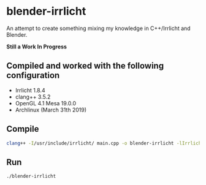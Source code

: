 # blender-irrlicht

An attempt to create something mixing my knowledge in C++/Irrlicht and Blender.

**Still a Work In Progress**

## Compiled and worked with the following configuration

 * Irrlicht 1.8.4
 * clang++ 3.5.2 
 * OpenGL 4.1 Mesa 19.0.0
 * Archlinux (March 31th 2019) 

## Compile

```sh
clang++ -I/usr/include/irrlicht/ main.cpp -o blender-irrlicht -lIrrlicht
```

## Run

```sh
./blender-irrlicht
```
